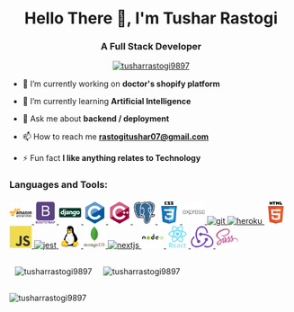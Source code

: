 <h1 align="center">Hello There 👋, I'm Tushar Rastogi</h1>
<h3 align="center">A Full Stack Developer</h3>

<p align="center" style="margin: 15px;">
    <a href="https://github.com/ryo-ma/github-profile-trophy">
        <img src="https://github-profile-trophy.vercel.app/?username=tusharrastogi9897&theme=dark" alt="tusharrastogi9897" />
    </a>
</p>

- 🔭 I’m currently working on **doctor's shopify platform**

- 🌱 I’m currently learning **Artificial Intelligence**

- 💬 Ask me about **backend / deployment**

- 📫 How to reach me **rastogitushar07@gmail.com**

- ⚡ Fun fact **I like anything relates to Technology**


<h3 align="left" style="margin-bottom: 20px;">Languages and Tools:</h3>
<p align="left" style="margin-bottom: 20px;"> 
    <a href="https://aws.amazon.com" target="_blank">
        <img src="https://raw.githubusercontent.com/devicons/devicon/master/icons/amazonwebservices/amazonwebservices-original-wordmark.svg" alt="aws" width="40" height="40"/>
    </a>
    <a href="https://getbootstrap.com" target="_blank">
        <img src="https://raw.githubusercontent.com/devicons/devicon/master/icons/bootstrap/bootstrap-plain-wordmark.svg" alt="bootstrap" width="40" height="40"/> </a>
    <a href="https://djangoproject.com" target="_blank">
        <img src="https://raw.githubusercontent.com/devicons/devicon/master/icons/django/django-original.svg" alt="django" width="40" height="40"/> </a>
    <a href="https://www.cprogramming.com/" target="_blank">
        <img src="https://raw.githubusercontent.com/devicons/devicon/master/icons/c/c-original.svg" alt="c" width="40" height="40"/>
    </a>
    <a href="https://www.w3schools.com/cpp/" target="_blank">
        <img src="https://raw.githubusercontent.com/devicons/devicon/master/icons/cplusplus/cplusplus-original.svg" alt="cplusplus" width="40" height="40"/>
    </a>
    <a href="https://www.postgresql.org" target="_blank">
        <img src="https://raw.githubusercontent.com/devicons/devicon/master/icons/postgresql/postgresql-original.svg" alt="postgresql" width="40" height="40"/>
    </a>
    <a href="https://www.w3schools.com/css/" target="_blank">
        <img src="https://raw.githubusercontent.com/devicons/devicon/master/icons/css3/css3-original-wordmark.svg" alt="css3" width="40" height="40"/>
    </a>
    <a href="https://expressjs.com" target="_blank">
        <img src="https://raw.githubusercontent.com/devicons/devicon/master/icons/express/express-original-wordmark.svg" alt="express" width="40" height="40"/>
    </a>
    <a href="https://git-scm.com/" target="_blank">
        <img src="https://www.vectorlogo.zone/logos/git-scm/git-scm-icon.svg" alt="git" width="40" height="40"/> </a> <a href="https://heroku.com" target="_blank"> <img src="https://www.vectorlogo.zone/logos/heroku/heroku-icon.svg" alt="heroku" width="40" height="40"/>
    </a>
    <a href="https://www.w3.org/html/" target="_blank"> 
        <img src="https://raw.githubusercontent.com/devicons/devicon/master/icons/html5/html5-original-wordmark.svg" alt="html5" width="40" height="40"/>
    </a>
    <a href="https://developer.mozilla.org/en-US/docs/Web/JavaScript" target="_blank"> 
        <img src="https://raw.githubusercontent.com/devicons/devicon/master/icons/javascript/javascript-original.svg" alt="javascript" width="40" height="40"/>
    </a>
    <a href="https://jestjs.io" target="_blank">
        <img src="https://www.vectorlogo.zone/logos/jestjsio/jestjsio-icon.svg" alt="jest" width="40" height="40"/> 
    </a>
    <a href="https://www.linux.org/" target="_blank">
        <img src="https://raw.githubusercontent.com/devicons/devicon/master/icons/linux/linux-original.svg" alt="linux" width="40" height="40"/>
    </a>
    <a href="https://www.mongodb.com/" target="_blank"> 
        <img src="https://raw.githubusercontent.com/devicons/devicon/master/icons/mongodb/mongodb-original-wordmark.svg" alt="mongodb" width="40" height="40"/> 
    </a>
    <a href="https://nextjs.org/" target="_blank">
        <img src="https://cdn.worldvectorlogo.com/logos/nextjs-3.svg" alt="nextjs" width="40" height="40"/>
    </a>
    <a href="https://nodejs.org" target="_blank">
        <img src="https://raw.githubusercontent.com/devicons/devicon/master/icons/nodejs/nodejs-original-wordmark.svg" alt="nodejs" width="40" height="40"/> 
    </a>
    <a href="https://reactjs.org/" target="_blank">
        <img src="https://raw.githubusercontent.com/devicons/devicon/master/icons/react/react-original-wordmark.svg" alt="react" width="40" height="40"/>
    </a>
    <a href="https://redux.js.org" target="_blank">
        <img src="https://raw.githubusercontent.com/devicons/devicon/master/icons/redux/redux-original.svg" alt="redux" width="40" height="40"/> 
    </a>
    <a href="https://sass-lang.com" target="_blank"> 
    <img src="https://raw.githubusercontent.com/devicons/devicon/master/icons/sass/sass-original.svg" alt="sass" width="40" height="40"/> </a> 
</p>

<div style="display: flex; flex-direction: row; margin-bottom: 20px;">
    <img align="left" style="margin: 10px;" src="https://github-readme-stats.vercel.app/api/top-langs?username=tusharrastogi9897&show_icons=true&locale=en&layout=compact&theme=dark" alt="tusharrastogi9897" />
    <img align="center" style="margin: 10px;" src="https://github-readme-stats.vercel.app/api?username=tusharrastogi9897&show_icons=true&locale=en&theme=dark" alt="tusharrastogi9897" />
</div>

<p align="left">
    <img src="https://github-readme-streak-stats.herokuapp.com/?user=tusharrastogi9897&theme=dark" alt="tusharrastogi9897" />
</p>
